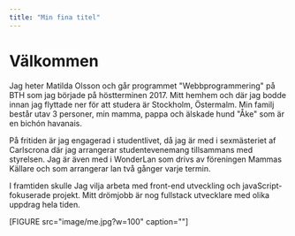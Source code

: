 ```yaml
---
title: "Min fina titel"
---
```

Välkommen
=========================

Jag heter Matilda Olsson och går programmet "Webbprogrammering" på BTH som jag började på höstterminen 2017. Mitt hemhem och där jag bodde innan
jag flyttade ner för att studera är Stockholm, Östermalm. Min familj består utav 3 personer, min mamma, pappa och älskade hund "Åke" som är en bichón havanais.

På fritiden är jag engagerad i studentlivet, då jag är med i sexmästeriet af Carlscrona där jag arrangerar studentevenemang
tillsammans med styrelsen. Jag är även med i WonderLan som drivs av föreningen Mammas Källare och som arrangerar lan två gånger
varje termin.

I framtiden skulle Jag vilja arbeta med front-end utveckling och javaScript-fokuserade projekt. Mitt drömjobb är
nog fullstack utvecklare med olika uppdrag hela tiden.

[FIGURE src="image/me.jpg?w=100" caption=""]
